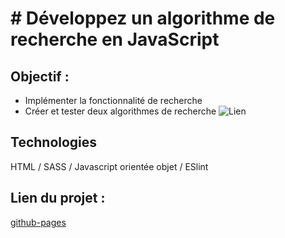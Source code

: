 # # Développez un algorithme de recherche en JavaScript

## Objectif :

- Implémenter la fonctionnalité de recherche
- Créer et tester deux algorithmes de recherche
  ![Lien](https://i.gyazo.com/a86739bcf434e7d29ac8e4619d4aa011.png)

## Technologies

HTML / SASS / Javascript orientée objet / ESlint

## Lien du projet :

[github-pages](https://florysiaksimon.github.io/FlorysiakSimon_7_07052021/)
